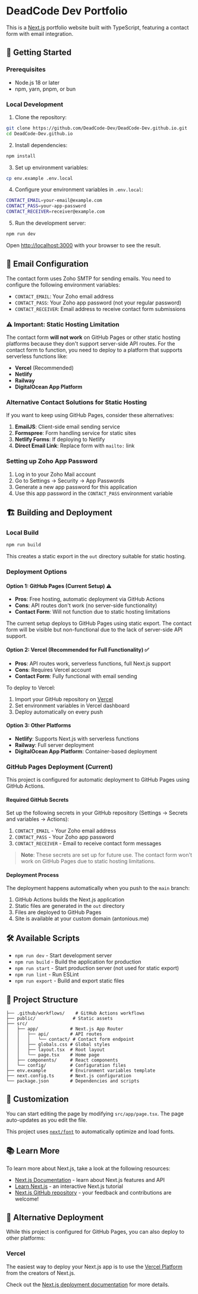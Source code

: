 # DeadCode Dev Portfolio

This is a [Next.js](https://nextjs.org) portfolio website built with TypeScript, featuring a contact form with email integration.

## 🚀 Getting Started

### Prerequisites

- Node.js 18 or later
- npm, yarn, pnpm, or bun

### Local Development

1. Clone the repository:
```bash
git clone https://github.com/DeadCode-Dev/DeadCode-Dev.github.io.git
cd DeadCode-Dev.github.io
```

2. Install dependencies:
```bash
npm install
```

3. Set up environment variables:
```bash
cp env.example .env.local
```

4. Configure your environment variables in `.env.local`:
```bash
CONTACT_EMAIL=your-email@example.com
CONTACT_PASS=your-app-password
CONTACT_RECEIVER=receiver@example.com
```

5. Run the development server:
```bash
npm run dev
```

Open [http://localhost:3000](http://localhost:3000) with your browser to see the result.

## 📧 Email Configuration

The contact form uses Zoho SMTP for sending emails. You need to configure the following environment variables:

- `CONTACT_EMAIL`: Your Zoho email address
- `CONTACT_PASS`: Your Zoho app password (not your regular password)
- `CONTACT_RECEIVER`: Email address to receive contact form submissions

### ⚠️ Important: Static Hosting Limitation

The contact form **will not work** on GitHub Pages or other static hosting platforms because they don't support server-side API routes. For the contact form to function, you need to deploy to a platform that supports serverless functions like:

- **Vercel** (Recommended)
- **Netlify** 
- **Railway**
- **DigitalOcean App Platform**

### Alternative Contact Solutions for Static Hosting

If you want to keep using GitHub Pages, consider these alternatives:

1. **EmailJS**: Client-side email sending service
2. **Formspree**: Form handling service for static sites  
3. **Netlify Forms**: If deploying to Netlify
4. **Direct Email Link**: Replace form with `mailto:` link

### Setting up Zoho App Password

1. Log in to your Zoho Mail account
2. Go to Settings → Security → App Passwords
3. Generate a new app password for this application
4. Use this app password in the `CONTACT_PASS` environment variable

## 🏗️ Building and Deployment

### Local Build
```bash
npm run build
```

This creates a static export in the `out` directory suitable for static hosting.

### Deployment Options

#### Option 1: GitHub Pages (Current Setup) ⚠️
- **Pros**: Free hosting, automatic deployment via GitHub Actions
- **Cons**: API routes don't work (no server-side functionality)
- **Contact Form**: Will not function due to static hosting limitations

The current setup deploys to GitHub Pages using static export. The contact form will be visible but non-functional due to the lack of server-side API support.

#### Option 2: Vercel (Recommended for Full Functionality) ✅
- **Pros**: API routes work, serverless functions, full Next.js support
- **Cons**: Requires Vercel account
- **Contact Form**: Fully functional with email sending

To deploy to Vercel:
1. Import your GitHub repository on [Vercel](https://vercel.com)
2. Set environment variables in Vercel dashboard
3. Deploy automatically on every push

#### Option 3: Other Platforms
- **Netlify**: Supports Next.js with serverless functions
- **Railway**: Full server deployment
- **DigitalOcean App Platform**: Container-based deployment

### GitHub Pages Deployment (Current)

This project is configured for automatic deployment to GitHub Pages using GitHub Actions.

#### Required GitHub Secrets

Set up the following secrets in your GitHub repository (Settings → Secrets and variables → Actions):

1. `CONTACT_EMAIL` - Your Zoho email address  
2. `CONTACT_PASS` - Your Zoho app password
3. `CONTACT_RECEIVER` - Email to receive contact form messages

> **Note**: These secrets are set up for future use. The contact form won't work on GitHub Pages due to static hosting limitations.

#### Deployment Process

The deployment happens automatically when you push to the `main` branch:

1. GitHub Actions builds the Next.js application
2. Static files are generated in the `out` directory
3. Files are deployed to GitHub Pages
4. Site is available at your custom domain (antonious.me)

## 🛠️ Available Scripts

- `npm run dev` - Start development server
- `npm run build` - Build the application for production
- `npm run start` - Start production server (not used for static export)
- `npm run lint` - Run ESLint
- `npm run export` - Build and export static files

## 📁 Project Structure

```
├── .github/workflows/    # GitHub Actions workflows
├── public/              # Static assets
├── src/
│   ├── app/            # Next.js App Router
│   │   ├── api/        # API routes
│   │   │   └── contact/ # Contact form endpoint
│   │   ├── globals.css # Global styles
│   │   ├── layout.tsx  # Root layout
│   │   └── page.tsx    # Home page
│   ├── components/     # React components
│   └── config/         # Configuration files
├── env.example         # Environment variables template
├── next.config.ts      # Next.js configuration
└── package.json        # Dependencies and scripts
```

## 🎨 Customization

You can start editing the page by modifying `src/app/page.tsx`. The page auto-updates as you edit the file.

This project uses [`next/font`](https://nextjs.org/docs/app/building-your-application/optimizing/fonts) to automatically optimize and load fonts.

## 📚 Learn More

To learn more about Next.js, take a look at the following resources:

- [Next.js Documentation](https://nextjs.org/docs) - learn about Next.js features and API
- [Learn Next.js](https://nextjs.org/learn) - an interactive Next.js tutorial
- [Next.js GitHub repository](https://github.com/vercel/next.js) - your feedback and contributions are welcome!

## 🚀 Alternative Deployment

While this project is configured for GitHub Pages, you can also deploy to other platforms:

### Vercel
The easiest way to deploy your Next.js app is to use the [Vercel Platform](https://vercel.com/new?utm_medium=default-template&filter=next.js&utm_source=create-next-app&utm_campaign=create-next-app-readme) from the creators of Next.js.

Check out the [Next.js deployment documentation](https://nextjs.org/docs/app/building-your-application/deploying) for more details.

